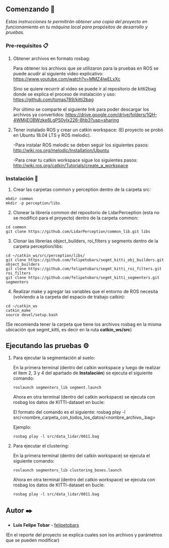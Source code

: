 ## Comenzando 🚀

_Estas instrucciones te permitirán obtener una copia del proyecto en funcionamiento en tu máquina local para propósitos de desarrollo y pruebas._

### Pre-requisitos 📋


  1. Obtener archivos en formato rosbag:
  
      Para obtener los archivos que se utilizaron para la pruebas en ROS se puede acudir al siguiente video explicativo: https://www.youtube.com/watch?v=MMZ4lwELxXc
      
      Sino se quiere recurrir al video se puede ir al repositorio de kitti2bag donde se explica el proceso de instalación y uso: https://github.com/tomas789/kitti2bag
      
      Por último se comparte el siguiente link para poder descargar los archivos ya convertidos: https://drive.google.com/drive/folders/1QH-4WMijEOBWzke8LgPS0yIx226-8hb3?usp=sharing
      
  2. Tener instalado ROS y crear un catkin workspace:
      (El proyecto se probó en Ubuntu 18.04 LTS y ROS melodic).
     
     -Para instalar ROS melodic se deben seguir los siguientes pasos: http://wiki.ros.org/melodic/Installation/Ubuntu
     
     -Para crear tu catkin workspace sigue los siguientes pasos: http://wiki.ros.org/catkin/Tutorials/create_a_workspace


### Instalación 🔧

  1. Crear las carpetas common y perception dentro de la carpeta src:
```
mkdir common
mkdir -p perception/libs
```
  2. Clonear la librería common del repositorio de LidarPerception (esta no se modificó para el proyecto) dentro de la carpeta common:
  ```
cd common
git clone https://github.com/LidarPerception/common_lib.git libs
```
  3. Clonar las librerías object_builders, roi_filters y segments dentro de la carpeta perception/libs:
  ```
cd ~/catkin_ws/src/perception/libs/
git clone https://github.com/felipetobars/segmt_kitti_obj_builders.git object_builders
git clone https://github.com/felipetobars/segmt_kitti_roi_filters.git roi_filters
git clone https://github.com/felipetobars/segmt_kitti_segmenters.git segmenters
```
  4. Realizar make y agregar las variables que el entorno de ROS necesita (volviendo a la carpeta del espacio de trabajo catkin):
  ```
cd ~/catkin_ws
catkin_make
source devel/setup.bash
```
  (Se recomienda tener la carpeta que tiene los archivos rosbag en la misma ubicación que segmt_kitti, es decir en la ruta **catkin_ws/src**)
  
## Ejecutando las pruebas ⚙️

  1. Para ejecutar la segmentación al suelo:
      
      En la primera terminal (dentro del catkin workspace y luego de realizar el ítem 2, 3 y 4 del apartado de **Instalación**) se ejecuta el siguiente comando:
        ```
      roslaunch segmenters_lib segment.launch
      ```
      Ahora en otra terminal (dentro del catkin workspace) se ejecuta con rosbag los datos de KITTI-dataset en bucle:

      El formato del comando es el siguiente: rosbag play -l src/<nombre_carpeta_con_todos_los_datos/<nombre_archivo_.bag>
      
      Ejemplo:
        ```
      rosbag play -l src/data_lidar/0011.bag
      ```
  2. Para ejecutar el clustering:
    
     En la primera terminal (dentro del catkin workspace) se ejecuta el siguiente comando:
        ```
      roslaunch segmenters_lib clustering_boxes.launch
      ```
     Ahora en otra terminal (dentro del catkin workspace) se ejecuta con rosbag los datos de KITTI-dataset en bucle:
        ```
      rosbag play -l src/data_lidar/0011.bag
      ```
 
  
## Autor ✒️

* **Luis Felipe Tobar** -  [felipetobars](https://github.com/felipetobars)

(En el reporte del proyecto se explica cuales son los archivos y parámetros que se pueden modificar)
